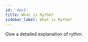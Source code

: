 ```yaml
---
id: 'doc1'
title: What is Rythm?
sidebar_label: What is Rythm?
---
```


Give a detailed explanation of rythm. 